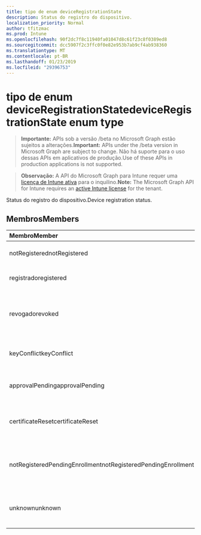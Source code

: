 ```yaml
---
title: tipo de enum deviceRegistrationState
description: Status do registro do dispositivo.
localization_priority: Normal
author: tfitzmac
ms.prod: Intune
ms.openlocfilehash: 90f2dc7f8c11940fa01047d8c61f23c8f0389ed8
ms.sourcegitcommit: dcc5907f2c3ffc0f0e82e953b7ab9cf4ab938360
ms.translationtype: MT
ms.contentlocale: pt-BR
ms.lasthandoff: 01/23/2019
ms.locfileid: "29396753"
---
```

# <a name="deviceregistrationstate-enum-type"></a><span data-ttu-id="b4d2b-103">tipo de enum deviceRegistrationState</span><span class="sxs-lookup"><span data-stu-id="b4d2b-103">deviceRegistrationState enum type</span></span>

> <span data-ttu-id="b4d2b-104">**Importante:** APIs sob a versão /beta no Microsoft Graph estão sujeitos a alterações.</span><span class="sxs-lookup"><span data-stu-id="b4d2b-104">**Important:** APIs under the /beta version in Microsoft Graph are subject to change.</span></span> <span data-ttu-id="b4d2b-105">Não há suporte para o uso dessas APIs em aplicativos de produção.</span><span class="sxs-lookup"><span data-stu-id="b4d2b-105">Use of these APIs in production applications is not supported.</span></span>

> <span data-ttu-id="b4d2b-106">**Observação:** A API do Microsoft Graph para Intune requer uma [licença de Intune ativa](https://go.microsoft.com/fwlink/?linkid=839381) para o inquilino.</span><span class="sxs-lookup"><span data-stu-id="b4d2b-106">**Note:** The Microsoft Graph API for Intune requires an [active Intune license](https://go.microsoft.com/fwlink/?linkid=839381) for the tenant.</span></span>

<span data-ttu-id="b4d2b-107">Status do registro do dispositivo.</span><span class="sxs-lookup"><span data-stu-id="b4d2b-107">Device registration status.</span></span>

## <a name="members"></a><span data-ttu-id="b4d2b-108">Membros</span><span class="sxs-lookup"><span data-stu-id="b4d2b-108">Members</span></span>
|<span data-ttu-id="b4d2b-109">Membro</span><span class="sxs-lookup"><span data-stu-id="b4d2b-109">Member</span></span>|<span data-ttu-id="b4d2b-110">Valor</span><span class="sxs-lookup"><span data-stu-id="b4d2b-110">Value</span></span>|<span data-ttu-id="b4d2b-111">Descrição</span><span class="sxs-lookup"><span data-stu-id="b4d2b-111">Description</span></span>|
|:---|:---|:---|
|<span data-ttu-id="b4d2b-112">notRegistered</span><span class="sxs-lookup"><span data-stu-id="b4d2b-112">notRegistered</span></span>|<span data-ttu-id="b4d2b-113">0</span><span class="sxs-lookup"><span data-stu-id="b4d2b-113">0</span></span>|<span data-ttu-id="b4d2b-114">O dispositivo não está registrado.</span><span class="sxs-lookup"><span data-stu-id="b4d2b-114">The device is not registered.</span></span>|
|<span data-ttu-id="b4d2b-115">registrado</span><span class="sxs-lookup"><span data-stu-id="b4d2b-115">registered</span></span>|<span data-ttu-id="b4d2b-116">2</span><span class="sxs-lookup"><span data-stu-id="b4d2b-116">2</span></span>|<span data-ttu-id="b4d2b-117">O dispositivo está registrado.</span><span class="sxs-lookup"><span data-stu-id="b4d2b-117">The device is registered.</span></span>|
|<span data-ttu-id="b4d2b-118">revogado</span><span class="sxs-lookup"><span data-stu-id="b4d2b-118">revoked</span></span>|<span data-ttu-id="b4d2b-119">3</span><span class="sxs-lookup"><span data-stu-id="b4d2b-119">3</span></span>|<span data-ttu-id="b4d2b-120">O dispositivo foi bloqueado, apagado ou desativado.</span><span class="sxs-lookup"><span data-stu-id="b4d2b-120">The device has been blocked, wiped or retired.</span></span>|
|<span data-ttu-id="b4d2b-121">keyConflict</span><span class="sxs-lookup"><span data-stu-id="b4d2b-121">keyConflict</span></span>|<span data-ttu-id="b4d2b-122">4</span><span class="sxs-lookup"><span data-stu-id="b4d2b-122">4</span></span>|<span data-ttu-id="b4d2b-123">O dispositivo tem um conflito de chave.</span><span class="sxs-lookup"><span data-stu-id="b4d2b-123">The device has a key conflict.</span></span>|
|<span data-ttu-id="b4d2b-124">approvalPending</span><span class="sxs-lookup"><span data-stu-id="b4d2b-124">approvalPending</span></span>|<span data-ttu-id="b4d2b-125">5</span><span class="sxs-lookup"><span data-stu-id="b4d2b-125">5</span></span>|<span data-ttu-id="b4d2b-126">O dispositivo está aguardando aprovação.</span><span class="sxs-lookup"><span data-stu-id="b4d2b-126">The device is pending approval.</span></span>|
|<span data-ttu-id="b4d2b-127">certificateReset</span><span class="sxs-lookup"><span data-stu-id="b4d2b-127">certificateReset</span></span>|<span data-ttu-id="b4d2b-128">6</span><span class="sxs-lookup"><span data-stu-id="b4d2b-128">6</span></span>|<span data-ttu-id="b4d2b-129">O certificado do dispositivo foi redefinido.</span><span class="sxs-lookup"><span data-stu-id="b4d2b-129">The device certificate has been reset.</span></span>|
|<span data-ttu-id="b4d2b-130">notRegisteredPendingEnrollment</span><span class="sxs-lookup"><span data-stu-id="b4d2b-130">notRegisteredPendingEnrollment</span></span>|<span data-ttu-id="b4d2b-131">7</span><span class="sxs-lookup"><span data-stu-id="b4d2b-131">7</span></span>|<span data-ttu-id="b4d2b-132">O dispositivo não está registrado e pendentes de inscrição.</span><span class="sxs-lookup"><span data-stu-id="b4d2b-132">The device is not registered and pending enrollment.</span></span>|
|<span data-ttu-id="b4d2b-133">unknown</span><span class="sxs-lookup"><span data-stu-id="b4d2b-133">unknown</span></span>|<span data-ttu-id="b4d2b-134">8</span><span class="sxs-lookup"><span data-stu-id="b4d2b-134">8</span></span>|<span data-ttu-id="b4d2b-135">O status do registro de dispositivo é desconhecido.</span><span class="sxs-lookup"><span data-stu-id="b4d2b-135">The device registration status is unknown.</span></span>|




